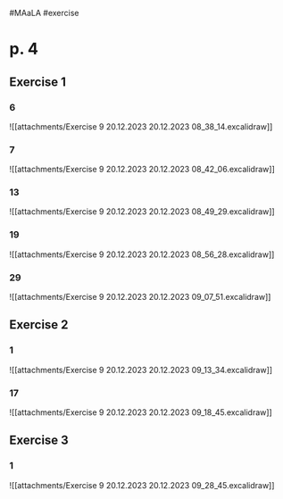 #MAaLA #exercise 

# p. 4
## Exercise 1
### 6
![[attachments/Exercise 9 20.12.2023 20.12.2023 08_38_14.excalidraw]]

### 7
![[attachments/Exercise 9 20.12.2023 20.12.2023 08_42_06.excalidraw]]

### 13
![[attachments/Exercise 9 20.12.2023 20.12.2023 08_49_29.excalidraw]]

### 19
![[attachments/Exercise 9 20.12.2023 20.12.2023 08_56_28.excalidraw]]

### 29
![[attachments/Exercise 9 20.12.2023 20.12.2023 09_07_51.excalidraw]]

## Exercise 2
### 1
![[attachments/Exercise 9 20.12.2023 20.12.2023 09_13_34.excalidraw]]

### 17
![[attachments/Exercise 9 20.12.2023 20.12.2023 09_18_45.excalidraw]]

## Exercise 3
### 1
![[attachments/Exercise 9 20.12.2023 20.12.2023 09_28_45.excalidraw]]